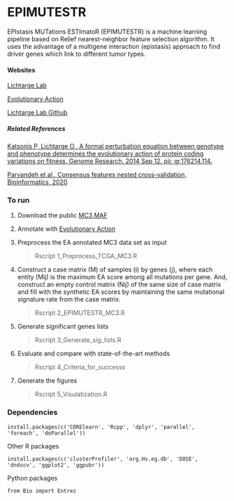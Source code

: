 
# EPIMUTESTR

EPIstasis MUTations ESTImatoR (EPIMUTESTR) is a machine learning pipeline based on Relief nearest-neighbor feature selection algorithm. It uses the advantage of a multigene interaction (epistasis) approach to find driver genes which link to different tumor types. 

#### Websites

[Lichtarge Lab](http://lichtargelab.org)

[Evolutionary Action](http://eaction.lichtargelab.org)

[Lichtarge Lab Github](https://github.com/LichtargeLab)

##### Related References

[Katsonis P, Lichtarge O., A formal perturbation equation between genotype and phenotype determines the evolutionary action of protein coding variations on fitness, Genome Research, 2014 Sep 12. pii: gr.176214.114.](https://pubmed.ncbi.nlm.nih.gov/25217195/)

[Parvandeh et al., Consensus features nested cross-validation, Bioinformatics, 2020](https://doi.org/10.1093/bioinformatics/btaa046)

### To run
1. Download the public [MC3 MAF](https://gdc.cancer.gov/about-data/publications/mc3-2017)

2. Annotate with [Evolutionary Action](http://eaction.lichtargelab.org)

3. Preprocess the EA annotated MC3 data set as input

      > Rscript 1_Preprocess_TCGA_MC3.R
      
4. Construct a case matrix (M) of samples (i) by genes (j), where each entity (Mij) is the maximum EA score among all mutations per gene. And, construct an empty control matrix (Nij) of the same size of case matrix and fill with the synthetic EA scores by maintaining the same mutational signature rate from the case matrix. 

      > Rscript 2_EPIMUTESTR_MC3.R
      
5. Generate significant genes lists

      > Rscript 3_Generate_sig_lists.R
      
6. Evaluate and compare with state-of-the-art methods 

      > Rscript 4_Criteria_for_successs
      
7. Generate the figures

      > Rscript 5_Visulatization.R
      
### Dependencies

```
install.packages(c('CORElearn', 'Rcpp', 'dplyr', 'parallel', 'foreach', 'doParallel'))

```

Other R packages

```
install.packages(c('clusterProfiler', 'org.Hs.eg.db', 'DOSE', 'dndscv', 'ggplot2', 'ggpubr'))

```

Python packages

```
from Bio import Entrez

```

